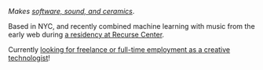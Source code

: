 _Makes [software, sound, and ceramics](/projects)_.

Based in NYC, and recently combined machine learning with music from the early web during [a residency at Recurse Center](https://medium.com/@reubenson/archives-ai-and-music-of-the-early-web-9b2f51fdef47).

Currently [looking for freelance or full-time employment as a creative technologist](/projects#work)!